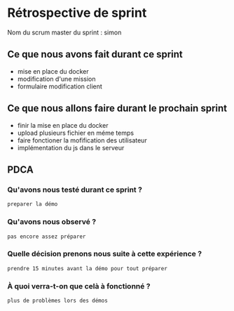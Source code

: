 # Rétrospective de sprint

Nom du scrum master du sprint : simon

## Ce que nous avons fait durant ce sprint
- mise en place du docker
- modification d'une mission
- formulaire modification client


## Ce que nous allons faire durant le prochain sprint
- finir la mise en place du docker
- upload plusieurs fichier en méme temps
- faire fonctioner la mofification des utilisateur
- implémentation du js dans le serveur



## PDCA 
### Qu'avons nous testé durant ce sprint ? 
	preparer la démo
    
### Qu'avons nous observé ? 
    pas encore assez préparer 


### Quelle décision prenons nous suite à cette expérience ? 
    prendre 15 minutes avant la démo pour tout préparer

### À quoi verra-t-on que celà à fonctionné ?
	plus de problèmes lors des démos
